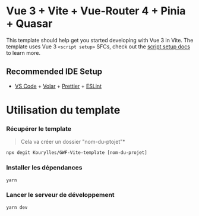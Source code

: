 # Vue 3 + Vite + Vue-Router 4 + Pinia + Quasar

This template should help get you started developing with Vue 3 in Vite. The template uses Vue 3 `<script setup>` SFCs, check out the [script setup docs](https://v3.vuejs.org/api/sfc-script-setup.html#sfc-script-setup) to learn more.

## Recommended IDE Setup

- [VS Code](https://code.visualstudio.com/) + [Volar](https://marketplace.visualstudio.com/items?itemName=Vue.volar) + [Prettier](https://marketplace.visualstudio.com/items?itemName=esbenp.prettier-vscode) + [ESLint](https://marketplace.visualstudio.com/items?itemName=dbaeumer.vscode-eslint)

# Utilisation du template

### Récupérer le template

> Cela va créer un dossier "nom-du-ptojet"\*

`npx degit Kourylles/GWF-Vite-template [nom-du-projet]`

### Installer les dépendances

`yarn`

### Lancer le serveur de développement

`yarn dev`
